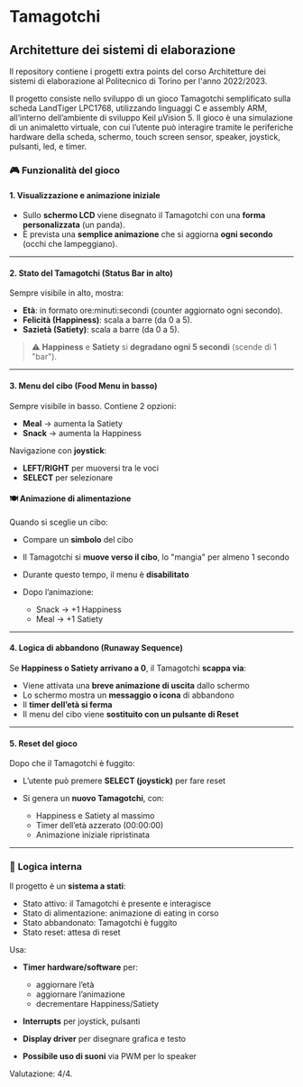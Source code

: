 # Tamagotchi 
## Architetture dei sistemi di elaborazione
Il repository contiene i progetti extra points del corso Architetture dei sistemi di elaborazione al Politecnico di Torino per l'anno 2022/2023.

Il progetto consiste nello sviluppo di un gioco Tamagotchi semplificato sulla scheda LandTiger LPC1768, utilizzando linguaggi C e assembly ARM, all’interno dell’ambiente di sviluppo Keil µVision 5. Il gioco è una simulazione di un animaletto virtuale, con cui l’utente può interagire tramite le periferiche hardware della scheda, schermo, touch screen sensor, speaker, joystick, pulsanti, led, e timer.

### 🎮 **Funzionalità del gioco**

#### 1. **Visualizzazione e animazione iniziale**

* Sullo **schermo LCD** viene disegnato il Tamagotchi con una **forma personalizzata** (un panda).
* È prevista una **semplice animazione** che si aggiorna **ogni secondo** (occhi che lampeggiano).

---

#### 2. **Stato del Tamagotchi (Status Bar in alto)**

Sempre visibile in alto, mostra:

* **Età**: in formato ore\:minuti\:secondi (counter aggiornato ogni secondo).
* **Felicità (Happiness)**: scala a barre (da 0 a 5).
* **Sazietà (Satiety)**: scala a barre (da 0 a 5).

> ⚠️ **Happiness** e **Satiety** si **degradano ogni 5 secondi** (scende di 1 "bar").

---

#### 3. **Menu del cibo (Food Menu in basso)**

Sempre visibile in basso. Contiene 2 opzioni:

* **Meal** → aumenta la Satiety
* **Snack** → aumenta la Happiness

Navigazione con **joystick**:

* **LEFT/RIGHT** per muoversi tra le voci
* **SELECT** per selezionare

#### 🍽️ **Animazione di alimentazione**

Quando si sceglie un cibo:

* Compare un **simbolo** del cibo
* Il Tamagotchi si **muove verso il cibo**, lo "mangia" per almeno 1 secondo
* Durante questo tempo, il menu è **disabilitato**
* Dopo l’animazione:

  * Snack → +1 Happiness
  * Meal → +1 Satiety

---

#### 4. **Logica di abbandono (Runaway Sequence)**

Se **Happiness o Satiety arrivano a 0**, il Tamagotchi **scappa via**:

* Viene attivata una **breve animazione di uscita** dallo schermo
* Lo schermo mostra un **messaggio o icona** di abbandono
* Il **timer dell’età si ferma**
* Il menu del cibo viene **sostituito con un pulsante di Reset**

---

#### 5. **Reset del gioco**

Dopo che il Tamagotchi è fuggito:

* L’utente può premere **SELECT (joystick)** per fare reset
* Si genera un **nuovo Tamagotchi**, con:

  * Happiness e Satiety al massimo
  * Timer dell’età azzerato (00:00:00)
  * Animazione iniziale ripristinata

---

### 🧠 **Logica interna**

Il progetto è un **sistema a stati**:

* Stato attivo: il Tamagotchi è presente e interagisce
* Stato di alimentazione: animazione di eating in corso
* Stato abbandonato: Tamagotchi è fuggito
* Stato reset: attesa di reset

Usa:

* **Timer hardware/software** per:

  * aggiornare l’età
  * aggiornare l’animazione
  * decrementare Happiness/Satiety
* **Interrupts** per joystick, pulsanti
* **Display driver** per disegnare grafica e testo
* **Possibile uso di suoni** via PWM per lo speaker

Valutazione: 4/4.
